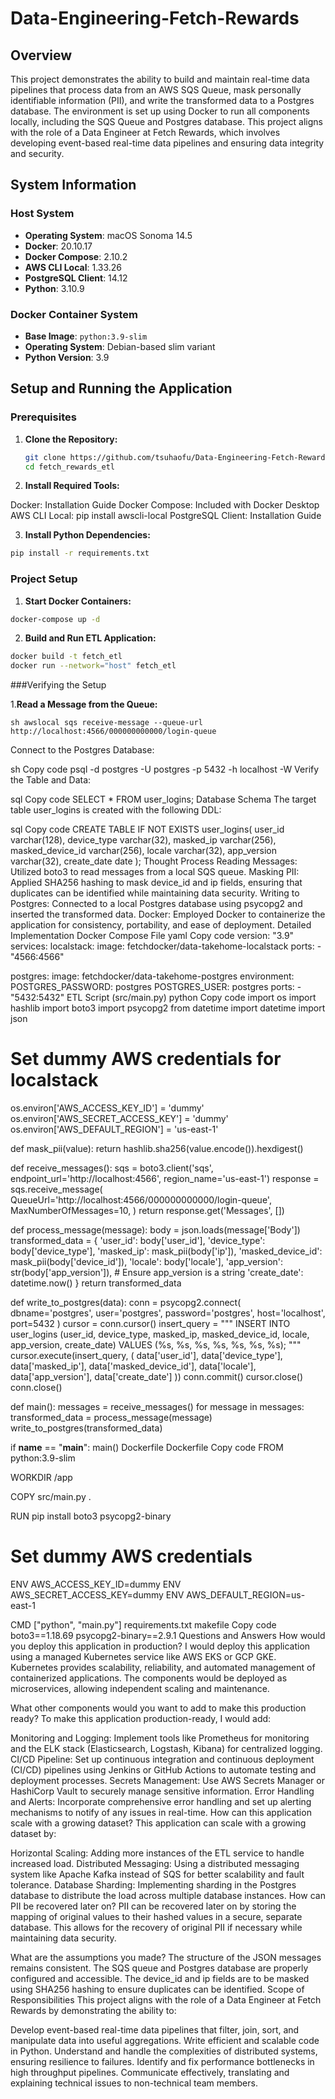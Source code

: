 # Data-Engineering-Fetch-Rewards

## Overview

This project demonstrates the ability to build and maintain real-time data pipelines that process data from an AWS SQS Queue, mask personally identifiable information (PII), and write the transformed data to a Postgres database. The environment is set up using Docker to run all components locally, including the SQS Queue and Postgres database. This project aligns with the role of a Data Engineer at Fetch Rewards, which involves developing event-based real-time data pipelines and ensuring data integrity and security.

## System Information

### Host System

- **Operating System**: macOS Sonoma 14.5
- **Docker**: 20.10.17
- **Docker Compose**: 2.10.2
- **AWS CLI Local**: 1.33.26
- **PostgreSQL Client**: 14.12
- **Python**: 3.10.9

### Docker Container System

- **Base Image**: `python:3.9-slim`
- **Operating System**: Debian-based slim variant
- **Python Version**: 3.9

## Setup and Running the Application

### Prerequisites

1. **Clone the Repository:**
   ```sh
   git clone https://github.com/tsuhaofu/Data-Engineering-Fetch-Rewards.git
   cd fetch_rewards_etl
   ```

2. **Install Required Tools:**

Docker: Installation Guide
Docker Compose: Included with Docker Desktop
AWS CLI Local: pip install awscli-local
PostgreSQL Client: Installation Guide

3. **Install Python Dependencies:**

```sh
pip install -r requirements.txt
```

### Project Setup

1. **Start Docker Containers:**

```sh
docker-compose up -d
```

2. **Build and Run ETL Application:**

```sh
docker build -t fetch_etl
docker run --network="host" fetch_etl
```

###Verifying the Setup

1.**Read a Message from the Queue:**

``sh
awslocal sqs receive-message --queue-url http://localhost:4566/000000000000/login-queue
``

Connect to the Postgres Database:

sh
Copy code
psql -d postgres -U postgres -p 5432 -h localhost -W
Verify the Table and Data:

sql
Copy code
SELECT * FROM user_logins;
Database Schema
The target table user_logins is created with the following DDL:

sql
Copy code
CREATE TABLE IF NOT EXISTS user_logins(
    user_id             varchar(128),
    device_type         varchar(32),
    masked_ip           varchar(256),
    masked_device_id    varchar(256),
    locale              varchar(32),
    app_version         varchar(32),
    create_date         date
);
Thought Process
Reading Messages: Utilized boto3 to read messages from a local SQS queue.
Masking PII: Applied SHA256 hashing to mask device_id and ip fields, ensuring that duplicates can be identified while maintaining data security.
Writing to Postgres: Connected to a local Postgres database using psycopg2 and inserted the transformed data.
Docker: Employed Docker to containerize the application for consistency, portability, and ease of deployment.
Detailed Implementation
Docker Compose File
yaml
Copy code
version: "3.9"
services:
  localstack:
    image: fetchdocker/data-takehome-localstack
    ports:
      - "4566:4566"

  postgres:
    image: fetchdocker/data-takehome-postgres
    environment:
      POSTGRES_PASSWORD: postgres
      POSTGRES_USER: postgres
    ports:
      - "5432:5432"
ETL Script (src/main.py)
python
Copy code
import os
import hashlib
import boto3
import psycopg2
from datetime import datetime
import json

# Set dummy AWS credentials for localstack
os.environ['AWS_ACCESS_KEY_ID'] = 'dummy'
os.environ['AWS_SECRET_ACCESS_KEY'] = 'dummy'
os.environ['AWS_DEFAULT_REGION'] = 'us-east-1'

def mask_pii(value):
    return hashlib.sha256(value.encode()).hexdigest()

def receive_messages():
    sqs = boto3.client('sqs', endpoint_url='http://localhost:4566', region_name='us-east-1')
    response = sqs.receive_message(
        QueueUrl='http://localhost:4566/000000000000/login-queue',
        MaxNumberOfMessages=10,
    )
    return response.get('Messages', [])

def process_message(message):
    body = json.loads(message['Body'])
    transformed_data = {
        'user_id': body['user_id'],
        'device_type': body['device_type'],
        'masked_ip': mask_pii(body['ip']),
        'masked_device_id': mask_pii(body['device_id']),
        'locale': body['locale'],
        'app_version': str(body['app_version']),  # Ensure app_version is a string
        'create_date': datetime.now()
    }
    return transformed_data

def write_to_postgres(data):
    conn = psycopg2.connect(
        dbname='postgres',
        user='postgres',
        password='postgres',
        host='localhost',
        port=5432
    )
    cursor = conn.cursor()
    insert_query = """
    INSERT INTO user_logins (user_id, device_type, masked_ip, masked_device_id, locale, app_version, create_date)
    VALUES (%s, %s, %s, %s, %s, %s, %s);
    """
    cursor.execute(insert_query, (
        data['user_id'], data['device_type'], data['masked_ip'], data['masked_device_id'], data['locale'], data['app_version'], data['create_date']
    ))
    conn.commit()
    cursor.close()
    conn.close()

def main():
    messages = receive_messages()
    for message in messages:
        transformed_data = process_message(message)
        write_to_postgres(transformed_data)

if __name__ == "__main__":
    main()
Dockerfile
Dockerfile
Copy code
FROM python:3.9-slim

WORKDIR /app

COPY src/main.py .

RUN pip install boto3 psycopg2-binary

# Set dummy AWS credentials
ENV AWS_ACCESS_KEY_ID=dummy
ENV AWS_SECRET_ACCESS_KEY=dummy
ENV AWS_DEFAULT_REGION=us-east-1

CMD ["python", "main.py"]
requirements.txt
makefile
Copy code
boto3==1.18.69
psycopg2-binary==2.9.1
Questions and Answers
How would you deploy this application in production?
I would deploy this application using a managed Kubernetes service like AWS EKS or GCP GKE. Kubernetes provides scalability, reliability, and automated management of containerized applications. The components would be deployed as microservices, allowing independent scaling and maintenance.

What other components would you want to add to make this production ready?
To make this application production-ready, I would add:

Monitoring and Logging: Implement tools like Prometheus for monitoring and the ELK stack (Elasticsearch, Logstash, Kibana) for centralized logging.
CI/CD Pipeline: Set up continuous integration and continuous deployment (CI/CD) pipelines using Jenkins or GitHub Actions to automate testing and deployment processes.
Secrets Management: Use AWS Secrets Manager or HashiCorp Vault to securely manage sensitive information.
Error Handling and Alerts: Incorporate comprehensive error handling and set up alerting mechanisms to notify of any issues in real-time.
How can this application scale with a growing dataset?
This application can scale with a growing dataset by:

Horizontal Scaling: Adding more instances of the ETL service to handle increased load.
Distributed Messaging: Using a distributed messaging system like Apache Kafka instead of SQS for better scalability and fault tolerance.
Database Sharding: Implementing sharding in the Postgres database to distribute the load across multiple database instances.
How can PII be recovered later on?
PII can be recovered later on by storing the mapping of original values to their hashed values in a secure, separate database. This allows for the recovery of original PII if necessary while maintaining data security.

What are the assumptions you made?
The structure of the JSON messages remains consistent.
The SQS queue and Postgres database are properly configured and accessible.
The device_id and ip fields are to be masked using SHA256 hashing to ensure duplicates can be identified.
Scope of Responsibilities
This project aligns with the role of a Data Engineer at Fetch Rewards by demonstrating the ability to:

Develop event-based real-time data pipelines that filter, join, sort, and manipulate data into useful aggregations.
Write efficient and scalable code in Python.
Understand and handle the complexities of distributed systems, ensuring resilience to failures.
Identify and fix performance bottlenecks in high throughput pipelines.
Communicate effectively, translating and explaining technical issues to non-technical team members.
